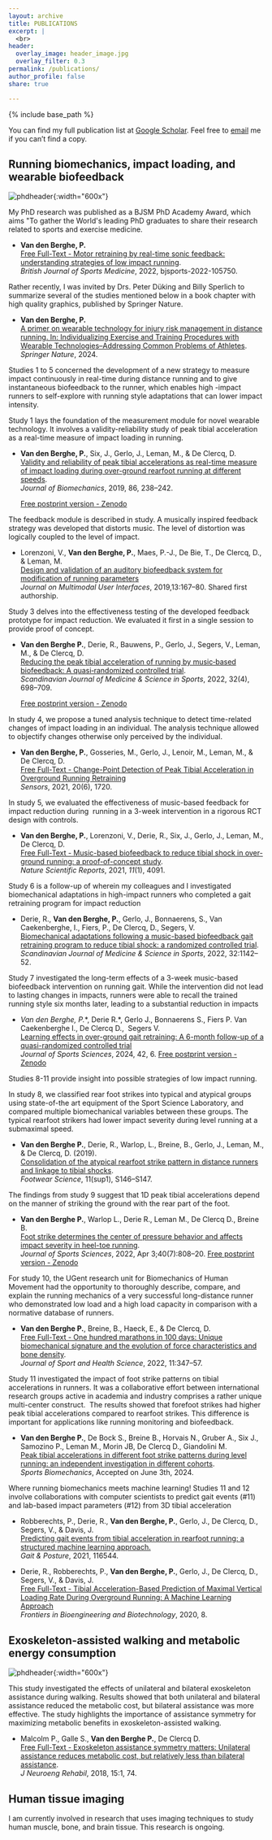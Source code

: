 ```yaml
---
layout: archive
title: PUBLICATIONS
excerpt: |
  <br>
header:
  overlay_image: header_image.jpg
  overlay_filter: 0.3
permalink: /publications/
author_profile: false
share: true

---
```


{% include base_path %}

You can find my full publication list at [Google Scholar‬](https://scholar.google.be/citations?hl=nl&user=sE7vYWcAAAAJ). Feel free to [email](mailto:pvandenberghe@mgb.org) me if you can’t find a copy.

## Running biomechanics, impact loading, and wearable biofeedback

![phdheader](/images/ESBimage.png){:width="600x"}

My PhD research was published as a BJSM PhD Academy Award, which aims "To gather the World's leading PhD graduates to share their research related to sports and exercise medicine.

- **Van den Berghe, P.** <br>
  [Free Full-Text - Motor retraining by real-time sonic feedback: understanding strategies of low impact running](https://bjsm.bmj.com/content/bjsports/56/20/1196.full.pdf?ijkey=6Vv3uR75CwAYl52&keytype=ref). <br> *British Journal of Sports Medicine*, 2022, bjsports-2022-105750.

Rather recently, I was invited by Drs. Peter Düking and Billy Sperlich to summarize several of the studies mentioned below in a book chapter with high quality graphics, published by Springer Nature.

- **Van den Berghe, P.** <br>
  [A primer on wearable technology for injury risk management in distance running. In: Individualizing Exercise and Training Procedures with Wearable Technologies–Addressing Common Problems of Athletes](https://doi.org/10.1007/978-3-031-45113-3). <br> *Springer Nature*, 2024.

Studies 1 to 5 concerned the development of a new strategy to measure impact continuously in real-time during distance running and to give instantaneous biofeedback to the runner, which enables high -impact runners to self-explore with running style adaptations that can lower impact intensity.

Study 1 lays the foundation of the measurement module for novel wearable technology. It involves a validity-reliability study of peak tibial acceleration as a real-time measure of impact loading in running.

- **Van den Berghe, P.**, Six, J., Gerlo, J., Leman, M., & De Clercq, D.<br>
  [Validity and reliability of peak tibial accelerations as real-time measure of impact loading during over-ground rearfoot running at different speeds](https://doi.org/10.1016/j.jbiomech.2019.01.039).<br> *Journal of Biomechanics*, 2019, 86, 238–242.
  
  [Free postprint version - Zenodo](https://zenodo.org/record/2581448)

The feedback module is described in study. A musically inspired feedback strategy was developed that distorts music. The level of distortion was logically coupled to the level of impact.

- Lorenzoni, V., **Van den Berghe, P.**, Maes, P.-J., De Bie, T., De Clercq, D., & Leman, M.<br>
  [Design and validation of an auditory biofeedback system for modification of running parameters](https://doi.org/10.1007/s12193-018-0283-1)<br> *Journal on Multimodal User Interfaces*, 2019,13:167–80. Shared first authorship.

Study 3 delves into the effectiveness testing of the developed feedback prototype for impact reduction. We evaluated it first in a single session to provide proof of concept.

- **Van den Berghe P.**, Derie, R., Bauwens, P., Gerlo, J., Segers, V., Leman, M., & De Clercq, D.<br>
  [Reducing the peak tibial acceleration of running by music‐based biofeedback: A quasi‐randomized controlled trial](https://doi.org/10.1111/sms.14123).<br> *Scandinavian Journal of Medicine & Science in Sports*, 2022, 32(4), 698–709.
  
  [Free postprint version - Zenodo](https://zenodo.org/record/7628341)

In study 4, we propose a tuned analysis technique to detect time-related changes of impact loading in an individual. The analysis technique allowed to objectify changes otherwise only perceived by the individual.

- **Van den Berghe, P.**, Gosseries, M., Gerlo, J., Lenoir, M., Leman, M., & De Clercq, D.<br>
  [Free Full-Text - Change-Point Detection of Peak Tibial Acceleration in Overground Running Retraining](https://doi.org/10.3390/s20061720) <br>*Sensors*, 2021, 20(6), 1720.

In study 5, we evaluated the effectiveness of music-based feedback for impact reduction during  running in a 3-week intervention in a rigorous RCT design with controls.

- **Van den Berghe, P.**, Lorenzoni, V., Derie, R., Six, J., Gerlo, J., Leman, M., De Clercq, D.<br>
  [Free Full-Text - Music-based biofeedback to reduce tibial shock in over-ground running: a proof-of-concept study](nature.com/articles/s41598-021-83538-w).<br> *Nature Scientific Reports*, 2021, *11*(1), 4091.

Study 6 is a follow-up of wherein my colleagues and I investigated biomechanical adaptations in high-impact runners who completed a gait retraining program for impact reduction

- Derie, R., **Van den Berghe, P.**, Gerlo, J., Bonnaerens, S., Van Caekenberghe, I., Fiers, P., De Clercq, D., Segers, V.<br>
  [Biomechanical adaptations following a music-based biofeedback gait retraining program to reduce tibial shock: a randomized controlled trial](https://doi.org/10.1111/sms.14162). <br>*Scandinavian Journal of Medicine & Science in Sports*, 2022, 32:1142–52.

Study 7 investigated the long-term effects of a 3-week music-based biofeedback intervention on running gait. While the intervention did not lead to lasting changes in impacts, runners were able to recall the trained running style six months later, leading to a substantial reduction in impacts

- **Van den Berghe, P*.**, Derie R.*, Gerlo J., Bonnaerens S., Fiers P. Van Caekenberghe I., De Clercq D.,  Segers V.<br>
  [Learning effects in over-ground gait retraining: A 6-month follow-up of a quasi-randomized controlled trial](https://doi.org/10.1080/02640414.2024.2323849) <br>*Journal of Sports Sciences*, 2024, 42, 6.
  [Free postprint version - Zenodo](https://zenodo.org/records/12122890?token=eyJhbGciOiJIUzUxMiJ9.eyJpZCI6ImQ5MmEzZDIyLTNkNzQtNDZmNC05MzVmLTA3ZjlmZTk1MzNlNSIsImRhdGEiOnt9LCJyYW5kb20iOiIxYzQ1ZjM2MjcyNjY2Yzc0ZTU5ZmNjMDA4MmJiMTk4MyJ9.G1pMMlg_Zsw-6-gxvso4xE627s_OtxtLSIOHz7p1sMob8w0ePzvDTkPXRrRai21z-VWGz9Oixg_OJoRvVXOfrg)

Studies 8-11 provide insight into possible strategies of low impact running.

In study 8, we classified rear foot strikes into typical and atypical groups using state-of-the art equipment of the Sport Science Laboratory, and compared multiple biomechanical variables between these groups. The typical rearfoot strikers had lower impact severity during level running at a submaximal speed. 

- **Van den Berghe P.**,  Derie, R., Warlop, L., Breine, B., Gerlo, J., Leman, M., & De Clercq, D. (2019).<br>
  [Consolidation of the atypical rearfoot strike pattern in distance runners and linkage to tibial shocks](https://doi.org/10.1080/19424280.2019.1606295). <br>*Footwear Science*, 11(sup1), S146–S147.

The findings from study 9 suggest that 1D peak tibial accelerations depend on the manner of striking the ground with the rear part of the foot.  

- **Van den Berghe P.**, Warlop L., Derie R., Leman M., De Clercq D., Breine B.<br>
  [Foot strike determines the center of pressure behavior and affects impact severity in heel-toe running](https://doi.org/10.1080/02640414.2021.2019991). <br>*Journal of Sports Sciences*, 2022, Apr 3;40(7):808–20.
  [Free postprint version - Zenodo](https://zenodo.org/record/7628254)

For study 10, the UGent research unit for Biomechanics of Human Movement had the opportunity to thoroughly describe, compare, and explain the running mechanics of a very successful long-distance runner who demonstrated low load and a high load capacity in comparison with a normative database of runners.

- **Van den Berghe P.**, Breine, B., Haeck, E., & De Clercq, D.<br>
  [Free Full-Text - One hundred marathons in 100 days: Unique biomechanical signature and the evolution of force characteristics and bone density](https://doi.org/10.1016/j.jshs.2021.03.009). <br>*Journal of Sport and Health Science*, 2022, 11:347–57.

Study 11 investigated the impact of foot strike patterns on tibial accelerations in runners. It was a collaborative effort between international research groups active in academia and industry comprises a rather unique multi-center construct.  The results showed that forefoot strikes had higher peak tibial accelerations compared to rearfoot strikes. This difference is important for applications like running monitoring and biofeedback.

- **Van den Berghe P.**, De Bock S., Breine B., Horvais N., Gruber A., Six J., Samozino P., Leman M., Morin JB, De Clercq D., Giandolini M.<br>
  [Peak tibial accelerations in different foot strike patterns during level running: an independent investigation in different cohorts](https://doi.org/10.1016/j.jshs.2021.03.009). <br>*Sports Biomechanics*, Accepted on June 3th, 2024.

Where running biomechanics meets machine learning! Studies 11 and 12 involve collaborations with computer scientists to predict gait events (#11) and lab-based impact parameters (#12) from 3D tibial acceleration

- Robberechts, P., Derie, R., **Van den Berghe, P.**, Gerlo, J., De Clercq, D., Segers, V., & Davis, J.<br>
  [Predicting gait events from tibial acceleration in rearfoot running: a structured machine learning approach.](https://doi.org/10.1016/j.gaitpost.2020.10.035) <br>*Gait & Posture*, 2021, 116544.

- Derie, R., Robberechts, P., **Van den Berghe, P.**, Gerlo, J., De Clercq, D., Segers, V., & Davis, J.<br>
  [Free Full-Text - Tibial Acceleration-Based Prediction of Maximal Vertical Loading Rate During Overground Running: A Machine Learning Approach](https://doi.org/10.3389/fbioe.2020.00033) <br>*Frontiers in Bioengineering and Biotechnology*, 2020, 8.

## Exoskeleton-assisted walking and metabolic energy consumption

![phdheader](/images/exowalking.png){:width="600x"}

This study investigated the effects of unilateral and bilateral exoskeleton assistance during walking. Results showed that both unilateral and bilateral assistance reduced the metabolic cost, but bilateral assistance was more effective.  The study highlights the importance of assistance symmetry for maximizing metabolic benefits in exoskeleton-assisted walking. 

- Malcolm P., Galle S., **Van den Berghe P.**, De Clercq D. <br>
  [Free Full-Text - Exoskeleton assistance symmetry matters: Unilateral assistance reduces metabolic cost, but relatively less than bilateral assistance](https://doi.org/10.1186/s12984-018-0381-z). <br> *J Neuroeng Rehabil*, 2018, 15:1, 74. 

## Human tissue imaging

I am currently involved in research that uses imaging techniques to study human muscle, bone, and brain tissue. This research is ongoing.
